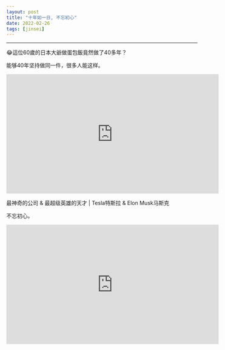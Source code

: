 ```yaml
---
layout: post
title: "十年如一日, 不忘初心"
date: 2022-02-26
tags: [jinsei]
---
```


---

😂這位60歲的日本大爺做蛋包飯竟然做了40多年？

能够40年坚持做同一件，很多人能这样。

<iframe width="560" height="315" src="https://www.youtube.com/embed/X_uRbk87pqk" title="YouTube video player" frameborder="0" allow="accelerometer; autoplay; clipboard-write; encrypted-media; gyroscope; picture-in-picture" allowfullscreen></iframe>

最神奇的公司 & 最超级英雄的天才 | Tesla特斯拉 & Elon Musk马斯克

不忘初心。

<iframe width="560" height="315" src="https://www.youtube.com/embed/C5gJHwR6JT0" title="YouTube video player" frameborder="0" allow="accelerometer; autoplay; clipboard-write; encrypted-media; gyroscope; picture-in-picture" allowfullscreen></iframe>

